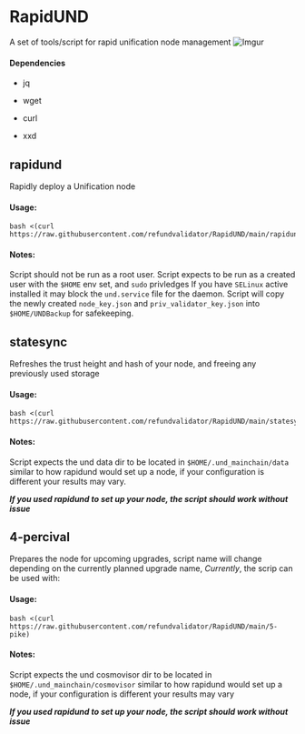 # RapidUND
A set of tools/script for rapid unification node management
![Imgur](https://imgur.com/bxtWRxx.png)
#### **Dependencies**
- jq

- wget

- curl

- xxd

## rapidund
Rapidly deploy a Unification node
#### Usage:
```
bash <(curl https://raw.githubusercontent.com/refundvalidator/RapidUND/main/rapidund)
```
#### Notes:
Script should not be run as a root user. Script expects to be run as a created user with the `$HOME` env set, and `sudo` privledges 
If you have `SELinux` active installed it may block the `und.service` file for the daemon.
Script will copy the newly created `node_key.json` and `priv_validator_key.json` into `$HOME/UNDBackup` for safekeeping.

## statesync 
Refreshes the trust height and hash of your node, and freeing any previously used storage
#### Usage:
```
bash <(curl https://raw.githubusercontent.com/refundvalidator/RapidUND/main/statesync)
```
#### Notes:
Script expects the und data dir to be located in `$HOME/.und_mainchain/data` similar to how rapidund would set up a node,
if your configuration is different your results may vary.

***If you used rapidund to set up your node, the script should work without issue***

## 4-percival
Prepares the node for upcoming upgrades, script name will change depending on the currently planned upgrade name, *Currently*, the scrip can be used with:
#### Usage:
```
bash <(curl https://raw.githubusercontent.com/refundvalidator/RapidUND/main/5-pike)
```
#### Notes:
Script expects the und cosmovisor dir to be located in `$HOME/.und_mainchain/cosmovisor` similar to how rapidund would set up a node,
if your configuration is different your results may vary

***If you used rapidund to set up your node, the script should work without issue***


